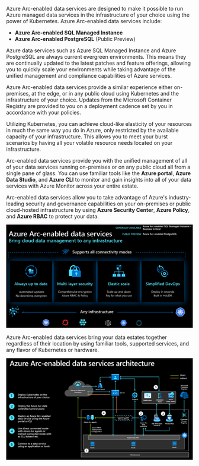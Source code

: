 Azure Arc-enabled data services are designed to make it possible to run Azure managed data services in the infrastructure of your choice using the power of Kubernetes. Azure Arc-enabled data services include:

- **Azure Arc-enabled SQL Managed Instance**
- **Azure Arc-enabled PostgreSQL** (Public Preview)

Azure data services such as Azure SQL Managed Instance and Azure PostgreSQL are always current evergreen environments. This means they are continually updated to the latest patches and feature offerings, allowing you to quickly scale your environments while taking advantage of the unified management and compliance capabilities of Azure services.

Azure Arc-enabled data services provide a similar experience either on-premises, at the edge, or in any public cloud using Kubernetes and the infrastructure of your choice. Updates from the Microsoft Container Registry are provided to you on a deployment cadence set by you in accordance with your policies.

Utilizing Kubernetes, you can achieve cloud-like elasticity of your resources in much the same way you do in Azure, only restricted by the available capacity of your infrastructure. This allows you to meet your burst scenarios by having all your volatile resource needs located on your infrastructure.

Arc-enabled data services provide you with the unified management of all of your data services running on-premises or on any public cloud all from a single pane of glass. You can use familiar tools like the **Azure portal**, **Azure Data Studio**, and **Azure CLI** to monitor and gain insights into all of your data services with Azure Monitor across your entire estate. 

Arc-enabled data services allow you to take advantage of Azure's industry-leading security and governance capabilities on your on-premises or public cloud-hosted infrastructure by using **Azure Security Center**, **Azure Policy**, and **Azure RBAC** to protect your data.

![Image of Azure Arc-enabled data services](../media/explore-arc-enabled-data-services-1.png)

Azure Arc-enabled data services bring your data estates together regardless of their location by using familiar tools, supported services, and any flavor of Kubernetes or hardware.

![Image of Azure Arc-enabled data services infrastructure](../media/explore-arc-enabled-data-services-infrastructure-2.png)
